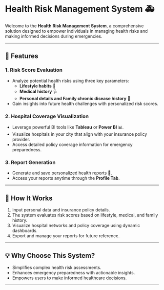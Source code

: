 # Health Risk Management System 🚑

Welcome to the **Health Risk Management System**, a comprehensive solution designed to empower individuals in managing health risks and making informed decisions during emergencies.

---

## 🌟 Features

### 1. **Risk Score Evaluation**
   - Analyze potential health risks using three key parameters:
     - **Lifestyle habits** 🏃
     - **Medical history** 🩺
     - **Personal details and Family chronic disease history** 🧬
   - Gain insights into future health challenges with personalized risk scores.

### 2. **Hospital Coverage Visualization**
   - Leverage powerful BI tools like **Tableau** or **Power BI** 📊.
   - Visualize hospitals in your city that align with your insurance policy provider.
   - Access detailed policy coverage information for emergency preparedness.

### 3. **Report Generation**
   - Generate and save personalized health reports 📝.
   - Access your reports anytime through the **Profile Tab**.

---

## 🚀 How It Works

1. Input personal data and insurance policy details.
2. The system evaluates risk scores based on lifestyle, medical, and family history.
3. Visualize hospital networks and policy coverage using dynamic dashboards.
4. Export and manage your reports for future reference.

---

## 💡 Why Choose This System?

- Simplifies complex health risk assessments.
- Enhances emergency preparedness with actionable insights.
- Empowers users to make informed healthcare decisions.

---
